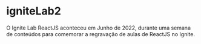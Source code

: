 # igniteLab2
O Ignite Lab ReactJS aconteceu em Junho de 2022, durante uma semana de conteúdos para comemorar a regravação de aulas de ReactJS no Ignite.
